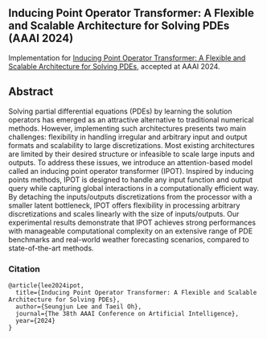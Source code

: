 ## Inducing Point Operator Transformer: A Flexible and Scalable Architecture for Solving PDEs (AAAI 2024)

Implementation for [Inducing Point Operator Transformer: A Flexible and Scalable Architecture for Solving PDEs](https://arxiv.org/abs/2312.10975), accepted at AAAI 2024. 

## Abstract

Solving partial differential equations (PDEs) by learning the solution operators has emerged as an attractive alternative to traditional numerical methods. However, implementing such architectures presents two main challenges: flexibility in handling irregular and arbitrary input and output formats and scalability to large discretizations. Most existing architectures are limited by their desired structure or infeasible to scale large inputs and outputs. To address these issues, we introduce an attention-based model called an inducing point operator transformer (IPOT). Inspired by inducing points methods, IPOT is designed to handle any input function and output query while capturing global interactions in a computationally efficient way. By detaching the inputs/outputs discretizations from the processor with a smaller latent bottleneck, IPOT offers flexibility in processing arbitrary discretizations and scales linearly with the size of inputs/outputs. Our experimental results demonstrate that IPOT achieves strong performances with manageable computational complexity on an extensive range of PDE benchmarks and real-world weather forecasting scenarios, compared to state-of-the-art methods.

### Citation
```
@article{lee2024ipot,
  title={Inducing Point Operator Transformer: A Flexible and Scalable Architecture for Solving PDEs},
  author={Seungjun Lee and Taeil Oh},
  journal={The 38th AAAI Conference on Artificial Intelligence},
  year={2024}
}
```
